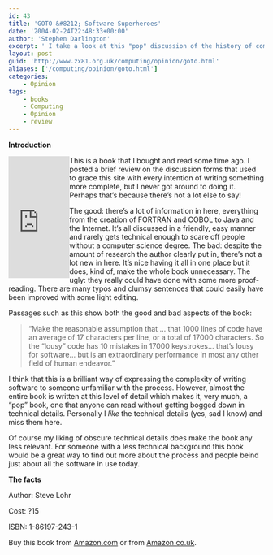 ```yaml
---
id: 43
title: 'GOTO &#8212; Software Superheroes'
date: '2004-02-24T22:48:33+00:00'
author: 'Stephen Darlington'
excerpt: ' I take a look at this "pop" discussion of the history of computer software'
layout: post
guid: 'http://www.zx81.org.uk/computing/opinion/goto.html'
aliases: ['/computing/opinion/goto.html']
categories:
    - Opinion
tags:
    - books
    - Computing
    - Opinion
    - review
---
```


**Introduction**

<iframe align="left" frameborder="0" marginheight="0" marginwidth="0" scrolling="no" src="http://rcm.amazon.com/e/cm?t=zx81orguk00&o=1&p=8&l=as1&asins=1861972431&fc1=000000&IS2=1&lt1=_blank&lc1=0000ff&bc1=000000&bg1=ffffff&f=ifr" style="width:120px;height:240px;"></iframe>This is a book that I bought and read some time ago. I posted a brief review on the discussion forms that used to grace this site with every intention of writing something more complete, but I never got around to doing it. Perhaps that’s because there’s not a lot else to say!

The good: there’s a lot of information in here, everything from the creation of FORTRAN and COBOL to Java and the Internet. It’s all discussed in a friendly, easy manner and rarely gets technical enough to scare off people without a computer science degree. The bad: despite the amount of research the author clearly put in, there’s not a lot new in here. It’s nice having it all in one place but it does, kind of, make the whole book unnecessary. The ugly: they really could have done with some more proof-reading. There are many typos and clumsy sentences that could easily have been improved with some light editing.

Passages such as this show both the good and bad aspects of the book:

> “Make the reasonable assumption that … that 1000 lines of code have an average of 17 characters per line, or a total of 17000 characters. So the “lousy” code has 10 mistakes in 17000 keystrokes… that’s lousy for software… but is an extraordinary performance in most any other field of human endeavor.”

I think that this is a brilliant way of expressing the complexity of writing software to someone unfamiliar with the process. However, almost the entire book is written at this level of detail which makes it, very much, a “pop” book, one that anyone can read without getting bogged down in technical details. Personally I *like* the technical details (yes, sad I know) and miss them here.

Of course my liking of obscure technical details does make the book any less relevant. For someone with a less technical background this book would be a great way to find out more about the process and people beind just about all the software in use today.

**The facts**

Author: Steve Lohr

Cost: ?15

ISBN: 1-86197-243-1

Buy this book from [Amazon.com](http://www.amazon.com/gp/redirect.html?link_code=ur2&tag=zx81orguk00&camp=1789&creative=9325&location=%2FGo-software-Superheroes-Fortran-Internet%2Fdp%2F1861972431%2Fsr%3D8-6%2Fqid%3D1157142535%2Fref%3Dsr_1_6%3Fie%3DUTF8%26s%3Dbooks) or from [Amazon.co.uk](http://www.amazon.co.uk/gp/redirect.html?link_code=ur2&tag=zx81orguk&camp=1634&creative=6738&location=%2Fexec%2Fobidos%2FASIN%2F1861972431%2Fzx81orguk%3F%255Fencoding%3DUTF8%26camp%3D1634%26link%255Fcode%3Dxm2).